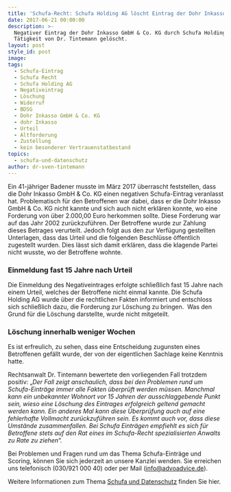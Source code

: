 ```yaml
---
title: 'Schufa-Recht: Schufa Holding AG löscht Eintrag der Dohr Inkasso GmbH & Co. KG'
date: 2017-06-21 00:00:00
description: >-
  Negativer Eintrag der Dohr Inkasso GmbH & Co. KG durch Schufa Holding AG nach
  Tätigkeit von Dr. Tintemann gelöscht. 
layout: post
style_id: post
image:
tags:
  - Schufa-Eintrag
  - Schufa Recht
  - Schufa Holding AG
  - Negativeintrag
  - Löschung
  - Widerruf
  - BDSG
  - Dohr Inkasso GmbH & Co. KG
  - dohr Inkasso
  - Urteil
  - Altforderung
  - Zustellung
  - kein besonderer Vertrauenstatbestand
topics:
  - schufa-und-datenschutz
author: dr-sven-tintemann
---
```

Ein 41-jähriger Badener musste im März 2017 überrascht feststellen, dass die Dohr Inkasso GmbH & Co. KG einen negativen Schufa-Eintrag veranlasst hat. Problematisch für den Betroffenen war dabei, dass er die Dohr Inkasso GmbH & Co. KG nicht kannte und sich auch nicht erklären konnte, wo eine Forderung von über 2.000,00 Euro herkommen sollte. Diese Forderung war auf das Jahr 2002 zurückzuführen. Der Betroffene wurde zur Zahlung dieses Betrages verurteilt. Jedoch folgt aus den zur Verfügung gestellten Unterlagen, dass das Urteil und die folgenden Beschlüsse öffentlich zugestellt wurden. Dies lässt sich damit erklären, dass die klagende Partei nicht wusste, wo der Betroffene wohnte.

### Einmeldung fast 15 Jahre nach Urteil

Die Einmeldung des Negativeintrages erfolgte schließlich fast 15 Jahre nach einem Urteil, welches der Betroffene nicht einmal kannte. Die Schufa Holding AG wurde über die rechtlichen Fakten informiert und entschloss sich schließlich dazu, die Forderung zur Löschung zu bringen.&nbsp; Was den Grund für die Löschung darstellte, wurde nicht mitgeteilt.

### Löschung innerhalb weniger Wochen

Es ist erfreulich, zu sehen, dass eine Entscheidung zugunsten eines Betroffenen gefällt wurde, der von der eigentlichen Sachlage keine Kenntnis hatte.

Rechtsanwalt Dr. Tintemann bewertete den vorliegenden Fall trotzdem positiv: „*Der Fall zeigt anschaulich, dass bei den Problemen rund um Schufa-Einträge immer alle Fakten überprüft werden müssen. Manchmal kann ein unbekannter Wohnort vor 15 Jahren der ausschlaggebende Punkt sein, wieso eine Löschung des Eintrages erfolgreich geltend gemacht werden kann. Ein anderes Mal kann diese Überprüfung auch auf eine fehlerhafte Vollmacht zurückzuführen sein. Es kommt auch vor, dass diese Umstände zusammenfallen. Bei Schufa Einträgen empfiehlt es sich für Betroffene stets auf den Rat eines im Schufa-Recht spezialisierten Anwalts zu Rate zu ziehen“.*

Bei Problemen und Fragen rund um das Thema Schufa-Einträge und Scoring, können Sie sich jederzeit an unsere Kanzlei wenden. Sie erreichen uns telefonisch (030/921 000 40) oder per Mail ([info@advoadvice.de](mailto:info@advoadvice.de)).

Weitere Informationen zum Thema [Schufa und Datenschutz](/themen/schufa-und-datenschutz/)&nbsp;finden Sie hier.&nbsp;